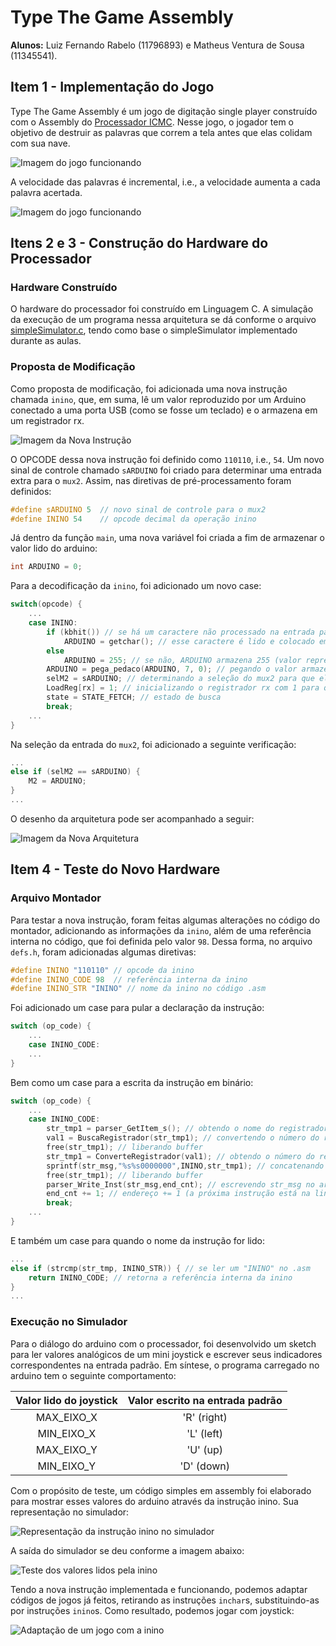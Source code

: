 # Type The Game Assembly

**Alunos:** Luiz Fernando Rabelo (11796893) e Matheus Ventura de Sousa (11345541).

## Item 1 - Implementação do Jogo

Type The Game Assembly é um jogo de digitação single player construído com o Assembly do [Processador ICMC](https://github.com/simoesusp/Processador-ICMC). Nesse jogo, o jogador tem o objetivo de destruir as palavras que correm a tela antes que elas colidam com sua nave.

![Imagem do jogo funcionando](./media/type1.gif)

A velocidade das palavras é incremental, i.e., a velocidade aumenta a cada palavra acertada.

![Imagem do jogo funcionando](./media/type2.gif)

## Itens 2 e 3 - Construção do Hardware do Processador

### Hardware Construído

O hardware do processador foi construído em Linguagem C. A simulação da execução de um programa nessa arquitetura se dá conforme o arquivo [simpleSimulator.c](./simpleSimulator.c), tendo como base o simpleSimulator implementado durante as aulas.

### Proposta de Modificação

Como proposta de modificação, foi adicionada uma nova instrução chamada `inino`, que, em suma, lê um valor reproduzido por um Arduino conectado a uma porta USB (como se fosse um teclado) e o armazena em um registrador rx.

![Imagem da Nova Instrução](./media/novaInstrucao.png)

O OPCODE dessa nova instrução foi definido como `110110`, i.e., `54`. Um novo sinal de controle chamado `sARDUINO` foi criado para determinar uma entrada extra para o `mux2`. Assim, nas diretivas de pré-processamento foram definidos:

```c
#define sARDUINO 5  // novo sinal de controle para o mux2
#define ININO 54    // opcode decimal da operação inino
```

Já dentro da função `main`, uma nova variável foi criada a fim de armazenar o valor lido do arduino:

```c
int ARDUINO = 0;
```

Para a decodificação da `inino`, foi adicionado um novo case:

```c
switch(opcode) {
    ...
    case ININO:
        if (kbhit()) // se há um caractere não processado na entrada padrão
            ARDUINO = getchar(); // esse caractere é lido e colocado em ARDUINO
        else
            ARDUINO = 255; // se não, ARDUINO armazena 255 (valor representando "não houve entrada")
        ARDUINO = pega_pedaco(ARDUINO, 7, 0); // pegando o valor armazenado por ARDUINO % 256
        selM2 = sARDUINO; // determinando a seleção do mux2 para que ele receba entrada do arduino
        LoadReg[rx] = 1; // inicializando o registrador rx com 1 para que ele possa receber a saída do mux2
        state = STATE_FETCH; // estado de busca
        break;
    ...
}
```

Na seleção da entrada do `mux2`, foi adicionado a seguinte verificação:

```c
...
else if (selM2 == sARDUINO) {
    M2 = ARDUINO;
}
...
```

O desenho da arquitetura pode ser acompanhado a seguir:

![Imagem da Nova Arquitetura](./media/novaArquitetura.png)

## Item 4 - Teste do Novo Hardware

### Arquivo Montador

Para testar a nova instrução, foram feitas algumas alterações no código do montador, adicionando as informações da `inino`, além de uma referência interna no código, que foi definida pelo valor `98`. Dessa forma, no arquivo `defs.h`, foram adicionadas algumas diretivas:

```c
#define ININO "110110" // opcode da inino
#define ININO_CODE 98  // referência interna da inino
#define ININO_STR "ININO" // nome da inino no código .asm
```

Foi adicionado um case para pular a declaração da instrução:

```c
switch (op_code) {
    ...
    case ININO_CODE:
    ...
}
```

Bem como um case para a escrita da instrução em binário:

```c
switch (op_code) {
    ...
    case ININO_CODE:
        str_tmp1 = parser_GetItem_s(); // obtendo o nome do registrador da instrução
        val1 = BuscaRegistrador(str_tmp1); // convertendo o número do registrador para inteiro
        free(str_tmp1); // liberando buffer
        str_tmp1 = ConverteRegistrador(val1); // obtendo o número do registrador como string de 3 chars
        sprintf(str_msg,"%s%s0000000",ININO,str_tmp1); // concatenando OPCODE + str do número do registrador + 00..0 em str_msg
        free(str_tmp1); // liberando buffer
        parser_Write_Inst(str_msg,end_cnt); // escrevendo str_msg no arquivo
        end_cnt += 1; // endereço += 1 (a próxima instrução está na linha de baixo)
        break;
    ...
}
```

E também um case para quando o nome da instrução for lido:

```c
...
else if (strcmp(str_tmp, ININO_STR)) { // se ler um "ININO" no .asm
    return ININO_CODE; // retorna a referência interna da inino
}
...
```

### Execução no Simulador

Para o diálogo do arduino com o processador, foi desenvolvido um sketch para ler valores analógicos de um mini joystick e escrever seus indicadores correspondentes na entrada padrão. Em síntese, o programa carregado no arduino tem o seguinte comportamento:

| Valor lido do joystick | Valor escrito na entrada padrão |
| :--------------------: | :-----------------------------: |
|       MAX_EIXO_X       |           'R' (right)           |
|       MIN_EIXO_X       |           'L' (left)            |
|       MAX_EIXO_Y       |            'U' (up)             |
|       MIN_EIXO_Y       |           'D' (down)            |

Com o propósito de teste, um código simples em assembly foi elaborado para mostrar esses valores do arduino através da instrução inino. Sua representação no simulador:

![Representação da instrução inino no simulador](./media/inino-simulador.png)

A saída do simulador se deu conforme a imagem abaixo:

![Teste dos valores lidos pela inino](./media/gif1.gif)

Tendo a nova instrução implementada e funcionando, podemos adaptar códigos de jogos já feitos, retirando as instruções `inchar`s, substituindo-as por instruções `inino`s. Como resultado, podemos jogar com joystick:

![Adaptação de um jogo com a inino](./media/gif2.gif)

